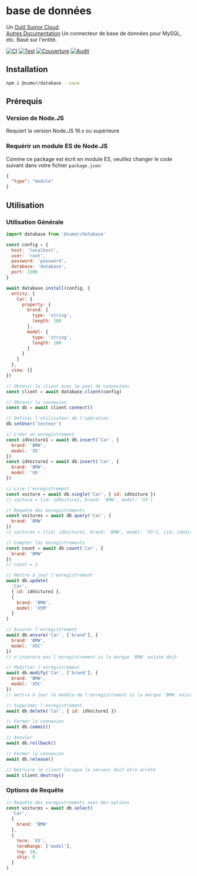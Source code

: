 # base de données

Un [Outil Sumor Cloud](https://sumor.cloud).  
[Autres Documentation](https://sumor.cloud/database)
Un connecteur de base de données pour MySQL, etc. Basé sur l'entité.

[![CI](https://github.com/sumor-cloud/database/actions/workflows/ci.yml/badge.svg)](https://github.com/sumor-cloud/database/actions/workflows/ci.yml)
[![Test](https://github.com/sumor-cloud/database/actions/workflows/ut.yml/badge.svg)](https://github.com/sumor-cloud/database/actions/workflows/ut.yml)
[![Couverture](https://github.com/sumor-cloud/database/actions/workflows/coverage.yml/badge.svg)](https://github.com/sumor-cloud/database/actions/workflows/coverage.yml)
[![Audit](https://github.com/sumor-cloud/database/actions/workflows/audit.yml/badge.svg)](https://github.com/sumor-cloud/database/actions/workflows/audit.yml)

## Installation

```bash
npm i @sumor/database --save
```

## Prérequis

### Version de Node.JS

Requiert la version Node.JS 16.x ou supérieure

### Requérir un module ES de Node.JS

Comme ce package est écrit en module ES,
veuillez changer le code suivant dans votre fichier `package.json`:

```json
{
  "type": "module"
}
```

## Utilisation

### Utilisation Générale

```js
import database from '@sumor/database'

const config = {
  host: 'localhost',
  user: 'root',
  password: 'password',
  database: 'database',
  port: 3306
}

await database.install(config, {
  entity: {
    Car: {
      property: {
        brand: {
          type: 'string',
          length: 100
        },
        model: {
          type: 'string',
          length: 100
        }
      }
    }
  },
  view: {}
})

// Obtenir le client avec le pool de connexions
const client = await database.client(config)

// Obtenir la connexion
const db = await client.connect()

// Définir l'utilisateur de l'opération
db.setUser('testeur')

// Créer un enregistrement
const idVoiture1 = await db.insert('Car', {
  brand: 'BMW',
  model: 'X5'
})
const idVoiture2 = await db.insert('Car', {
  brand: 'BMW',
  model: 'X6'
})

// Lire l'enregistrement
const voiture = await db.single('Car', { id: idVoiture })
// voiture = {id: idVoiture1, brand: 'BMW', model: 'X5'}

// Requête des enregistrements
const voitures = await db.query('Car', {
  brand: 'BMW'
})
// voitures = [{id: idVoiture1, brand: 'BMW', model: 'X5'}, {id: idVoiture2, brand: 'BMW', model: 'X6'}]

// Compter les enregistrements
const count = await db.count('Car', {
  brand: 'BMW'
})
// count = 2

// Mettre à jour l'enregistrement
await db.update(
  'Car',
  { id: idVoiture1 },
  {
    brand: 'BMW',
    model: 'X5M'
  }
)

// Assurer l'enregistrement
await db.ensure('Car', ['brand'], {
  brand: 'BMW',
  model: 'X5C'
})
// n'insérera pas l'enregistrement si la marque 'BMW' existe déjà

// Modifier l'enregistrement
await db.modify('Car', ['brand'], {
  brand: 'BMW',
  model: 'X5C'
})
// mettra à jour le modèle de l'enregistrement si la marque 'BMW' existe déjà

// Supprimer l'enregistrement
await db.delete('Car', { id: idVoiture1 })

// Fermer la connexion
await db.commit()

// Annuler
await db.rollback()

// Fermer la connexion
await db.release()

// Détruire le client lorsque le serveur doit être arrêté
await client.destroy()
```

### Options de Requête

```js
// Requête des enregistrements avec des options
const voitures = await db.select(
  'Car',
  {
    brand: 'BMW'
  },
  {
    term: 'X5',
    termRange: ['model'],
    top: 10,
    skip: 0
  }
)
```